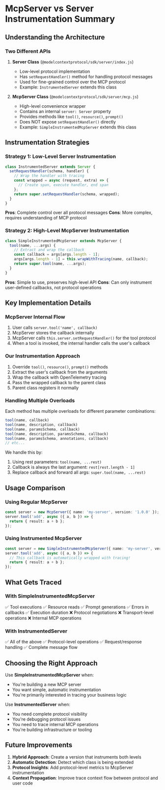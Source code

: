 # McpServer vs Server Instrumentation Summary

## Understanding the Architecture

### Two Different APIs

1. **Server Class** (`@modelcontextprotocol/sdk/server/index.js`)
   - Low-level protocol implementation
   - Has `setRequestHandler()` method for handling protocol messages
   - Used for fine-grained control over the MCP protocol
   - Example: `InstrumentedServer` extends this class

2. **McpServer Class** (`@modelcontextprotocol/sdk/server/mcp.js`)
   - High-level convenience wrapper
   - Contains an internal `server: Server` property
   - Provides methods like `tool()`, `resource()`, `prompt()`
   - Does NOT expose `setRequestHandler()` directly
   - Example: `SimpleInstrumentedMcpServer` extends this class

## Instrumentation Strategies

### Strategy 1: Low-Level Server Instrumentation
```typescript
class InstrumentedServer extends Server {
  setRequestHandler(schema, handler) {
    // Wrap the handler with tracing
    const wrapped = async (request, extra) => {
      // Create span, execute handler, end span
    };
    return super.setRequestHandler(schema, wrapped);
  }
}
```
**Pros**: Complete control over all protocol messages
**Cons**: More complex, requires understanding of MCP protocol

### Strategy 2: High-Level McpServer Instrumentation
```typescript
class SimpleInstrumentedMcpServer extends McpServer {
  tool(name, ...args) {
    // Extract and wrap the callback
    const callback = args[args.length - 1];
    args[args.length - 1] = this.wrapWithTracing(name, callback);
    return super.tool(name, ...args);
  }
}
```
**Pros**: Simple to use, preserves high-level API
**Cons**: Can only instrument user-defined callbacks, not protocol operations

## Key Implementation Details

### McpServer Internal Flow
1. User calls `server.tool('name', callback)`
2. McpServer stores the callback internally
3. McpServer calls `this.server.setRequestHandler()` for the tool protocol
4. When a tool is invoked, the internal handler calls the user's callback

### Our Instrumentation Approach
1. Override `tool()`, `resource()`, `prompt()` methods
2. Extract the user's callback from the arguments
3. Wrap the callback with OpenTelemetry tracing
4. Pass the wrapped callback to the parent class
5. Parent class registers it normally

### Handling Multiple Overloads
Each method has multiple overloads for different parameter combinations:
```typescript
tool(name, callback)
tool(name, description, callback)
tool(name, paramsSchema, callback)
tool(name, description, paramsSchema, callback)
tool(name, paramsSchema, annotations, callback)
// etc...
```

We handle this by:
1. Using rest parameters: `tool(name, ...rest)`
2. Callback is always the last argument: `rest[rest.length - 1]`
3. Replace callback and forward all args: `super.tool(name, ...rest)`

## Usage Comparison

### Using Regular McpServer
```typescript
const server = new McpServer({ name: 'my-server', version: '1.0.0' });
server.tool('add', async ({ a, b }) => {
  return { result: a + b };
});
```

### Using Instrumented McpServer
```typescript
const server = new SimpleInstrumentedMcpServer({ name: 'my-server', version: '1.0.0' });
server.tool('add', async ({ a, b }) => {
  // This callback is automatically wrapped with tracing!
  return { result: a + b };
});
```

## What Gets Traced

### With SimpleInstrumentedMcpServer
✅ Tool executions
✅ Resource reads
✅ Prompt generations
✅ Errors in callbacks
✅ Execution duration
❌ Protocol negotiations
❌ Transport-level operations
❌ Internal MCP operations

### With InstrumentedServer
✅ All of the above
✅ Protocol-level operations
✅ Request/response handling
✅ Complete message flow

## Choosing the Right Approach

Use **SimpleInstrumentedMcpServer** when:
- You're building a new MCP server
- You want simple, automatic instrumentation
- You're primarily interested in tracing your business logic

Use **InstrumentedServer** when:
- You need complete protocol visibility
- You're debugging protocol issues
- You need to trace internal MCP operations
- You're building infrastructure or tooling

## Future Improvements

1. **Hybrid Approach**: Create a version that instruments both levels
2. **Automatic Detection**: Detect which class is being extended
3. **Protocol Insights**: Add protocol-level metrics to McpServer instrumentation
4. **Context Propagation**: Improve trace context flow between protocol and user code